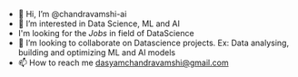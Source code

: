 - 👋 Hi, I’m @chandravamshi-ai
- 👀 I’m interested in Data Science, ML and AI
-  I'm looking for the *Jobs* in field of DataScience
- 💞️ I’m looking to collaborate on Datascience projects. Ex: Data analysing, building and optimizing ML and AI models
- 📫 How to reach me dasyamchandravamshi@gmail.com

<!---
chandravamshi-ai/chandravamshi-ai is a ✨ special ✨ repository because its `README.md` (this file) appears on your GitHub profile.
You can click the Preview link to take a look at your changes.
--->

